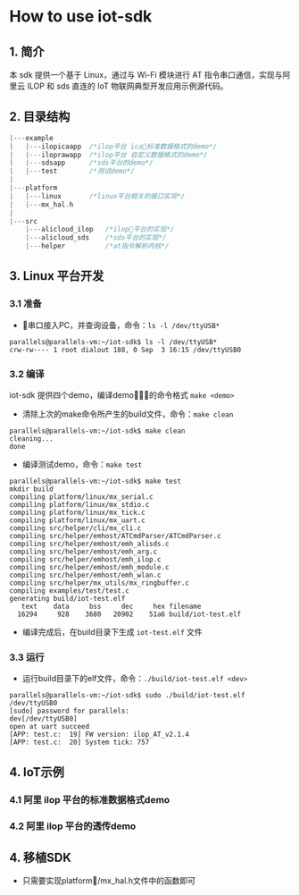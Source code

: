 # How to use iot-sdk


## 1. 简介
本 sdk 提供一个基于 Linux，通过与 Wi-Fi 模块进行 AT 指令串口通信，实现与阿里云 ILOP 和 sds 直连的 IoT 物联网典型开发应用示例源代码。

## 2. 目录结构

```c
|---example
|   |---ilopicaapp  /*ilop平台 ica标准数据格式的demo*/
|   |---iloprawapp  /*ilop平台 自定义数据格式的demo*/
|   |---sdsapp      /*sds平台的demo*/
|   |---test        /*测试demo*/
|
|---platform
|   |---linux       /*linux平台相关的接口实现*/
|   |---mx_hal.h
|
|---src 
    |---alicloud_ilop   /*ilop平台的实现*/
    |---alicloud_sds    /*sds平台的实现*/
    |---helper          /*at指令解析内核*/
```

## 3. Linux 平台开发

### 3.1 准备

- 串口接入PC，并查询设备，命令：`ls -l /dev/ttyUSB*`

```
parallels@parallels-vm:~/iot-sdk$ ls -l /dev/ttyUSB*
crw-rw---- 1 root dialout 188, 0 Sep  3 16:15 /dev/ttyUSB0
```

### 3.2 编译
iot-sdk 提供四个demo，编译demo的命令格式 `make <demo>`

- 清除上次的make命令所产生的build文件，命令：`make clean`

```
parallels@parallels-vm:~/iot-sdk$ make clean
cleaning...
done
```

- 编译测试demo，命令：`make test`

```
parallels@parallels-vm:~/iot-sdk$ make test
mkdir build		
compiling platform/linux/mx_serial.c
compiling platform/linux/mx_stdio.c
compiling platform/linux/mx_tick.c
compiling platform/linux/mx_uart.c
compiling src/helper/cli/mx_cli.c
compiling src/helper/emhost/ATCmdParser/ATCmdParser.c
compiling src/helper/emhost/emh_alisds.c
compiling src/helper/emhost/emh_arg.c
compiling src/helper/emhost/emh_ilop.c
compiling src/helper/emhost/emh_module.c
compiling src/helper/emhost/emh_wlan.c
compiling src/helper/mx_utils/mx_ringbuffer.c
compiling examples/test/test.c
generating build/iot-test.elf
   text	   data	    bss	    dec	    hex	filename
  16294	    928	   3680	  20902	   51a6	build/iot-test.elf
```

- 编译完成后，在build目录下生成 `iot-test.elf` 文件

### 3.3 运行

- 运行build目录下的elf文件，命令：`./build/iot-test.elf <dev>`

```
parallels@parallels-vm:~/iot-sdk$ sudo ./build/iot-test.elf /dev/ttyUSB0
[sudo] password for parallels: 
dev[/dev/ttyUSB0]
open at uart succeed
[APP: test.c:  19] FW version: ilop_AT_v2.1.4
[APP: test.c:  20] System tick: 757
```

## 4. IoT示例

### 4.1 阿里 ilop 平台的标准数据格式demo

### 4.2 阿里 ilop 平台的透传demo

## 4. 移植SDK

- 只需要实现platform/mx_hal.h文件中的函数即可
